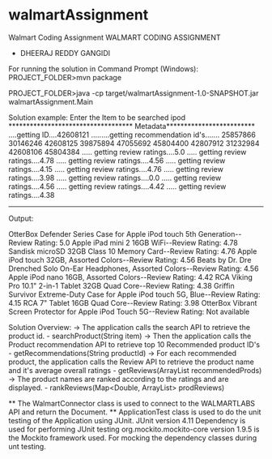 # walmartAssignment
Walmart Coding Assignment
WALMART CODING ASSIGNMENT
- DHEERAJ REDDY GANGIDI

For running the solution in Command Prompt (Windows):
PROJECT_FOLDER>mvn package

PROJECT_FOLDER>java -cp target/walmartAssignment-1.0-SNAPSHOT.jar walmartAssignment.Main


Solution example:
Enter the Item to be searched
ipod
*********************************** Metadata*************************
....getting ID....42608121
.........getting recommendation id's.......
25857866
30146246
42608125
39875894
47055692
45804400
42807912
31232984
42608106
45804384
..... getting review ratings....5.0
..... getting review ratings....4.78
..... getting review ratings....4.56
..... getting review ratings....4.15
..... getting review ratings....4.76
..... getting review ratings....3.98
..... getting review ratings....0.0
..... getting review ratings....4.56
..... getting review ratings....4.42
..... getting review ratings....4.38
***********************************************************************
Output:

OtterBox Defender Series Case for Apple iPod touch 5th Generation--Review Rating: 5.0
Apple iPad mini 2 16GB WiFi--Review Rating: 4.78
Sandisk microSD 32GB Class 10 Memory Card--Review Rating: 4.76
Apple iPod touch 32GB, Assorted Colors--Review Rating: 4.56
Beats by Dr. Dre  Drenched Solo On-Ear Headphones, Assorted Colors--Review Rating: 4.56
Apple iPod nano 16GB, Assorted Colors--Review Rating: 4.42
RCA Viking Pro 10.1" 2-in-1 Tablet 32GB Quad Core--Review Rating: 4.38
Griffin Survivor Extreme-Duty Case for Apple iPod touch 5G, Blue--Review Rating: 4.15
RCA 7" Tablet 16GB Quad Core--Review Rating: 3.98
OtterBox Vibrant Screen Protector for Apple iPod Touch 5G--Review Rating: Not available


Solution Overview:
-> The application calls the search API to retrieve the product id. - searchProduct(String item)
-> Then the application calls the Product recommendation API to retrieve top 10 Recommended product ID's - getRecommendations(String productId)
-> For each recommended product, the application calls the Review API to retrieve the product name and it's average overall ratings - getReviews(ArrayList<Integer> recommendedProds)
-> The product names are ranked according to the ratings and are displayed. - rankReviews(Map<Double, ArrayList<String>> prodReviews)

** The WalmartConnector class is used to connect to the WALMARTLABS API and return the Document.
** ApplicationTest class is used to do the unit testing of the Application using JUnit.
JUnit version 4.11 Dependency is used for performing JUnit testing
org.mockito.mockito-core version 1.9.5 is the Mockito framework used. For mocking the dependency classes during unt testing.
